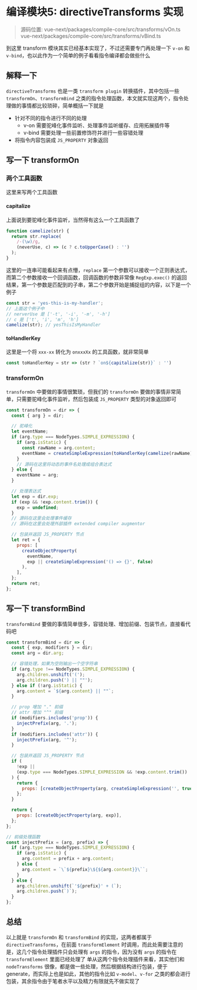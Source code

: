 # 编译模块5: directiveTransforms 实现

> 源码位置:
> vue-next/packages/compile-core/src/transforms/vOn.ts
> vue-next/packages/compile-core/src/transforms/vBind.ts

到这里 transform 模块其实已经基本实现了，不过还需要专门再处理一下 `v-on` 和 `v-bind`，也以此作为一个简单的例子看看指令编译都会做些什么

## 解释一下

`directiveTransforms` 也是一类 `transform plugin` 转换插件，其中包括一些 `transformOn`、`transformBind` 之类的指令处理函数，本文就实现这两个，指令处理做的事情都比较琐碎，简单概括一下就是

+ 针对不同的指令进行不同的处理
  + v-on 需要驼峰化事件监听、处理事件监听缓存、应用拓展插件等
  + v-bind 需要处理一些前置修饰符并进行一些容错处理
+ 将指令内容包装成 `JS_PROPERTY` 对象返回

## 写一下 transformOn

### 两个工具函数

这里来写两个工具函数

#### capitalize

上面说到要驼峰化事件监听，当然得有这么一个工具函数了

```js
function camelize(str) {
  return str.replace(
    /-(\w)/g, 
    (neverUse, c) => (c ? c.toUpperCase() : '')
  );
}
```

这里的一连串可能看起来有点懵，`replace` 第一个参数可以接收一个正则表达式，而第二个参数接收一个回调函数，回调函数的参数非常像 `RegExp.exec()` 的返回结果，第一个参数是匹配到的子串，第二个参数开始是捕捉组的内容，以下是一个例子

```js
const str = 'yes-this-is-my-handler';
// 上面这个例子中
// nerverUse 是 ['-t', '-i', '-m', '-h']
// c 是 ['t', 'i', 'm', 'h']
camelize(str); // yesThisIsMyHandler
```

#### toHandlerKey

这里是一个将 `xxx-xx` 转化为 `onxxxXx` 的工具函数，就非常简单

```js
const toHandlerKey = str => (str ? `on${capitalize(str)}` : '')
```

### transformOn

`transformOn` 中要做的事情很繁琐，但我们的 `transformOn` 要做的事情非常简单，只需要驼峰化事件监听，然后包装成 `JS_PROPERTY` 类型的对象返回即可

```js
const transformOn = dir => {
  const { arg } = dir;

  // 驼峰化
  let eventName;
  if (arg.type === NodeTypes.SIMPLE_EXPRESSION) {
    if (arg.isStatic) {
      const rawName = arg.content;
      eventName = createSimpleExpression(toHandlerKey(camelize(rawName)), true);
    }
    // 源码在这里将动态的事件名处理成组合表达式
  } else {
    eventName = arg;
  }

  // 处理表达式
  let exp = dir.exp;
  if (exp && !exp.content.trim()) {
    exp = undefined;
  }
  // 源码在这里会处理事件缓存
  // 源码在这里会处理外部插件 extended compiler augmentor

  // 包装并返回 JS_PROPERTY 节点
  let ret = {
    props: [
      createObjectProperty(
        eventName,
        exp || createSimpleExpression('() => {}', false)
      ),
    ],
  };
  return ret;
};
```

## 写一下 transformBind

`transformBind` 要做的事情简单很多，容错处理、增加前缀、包装节点，直接看代码吧

```js
const transformBind = dir => {
  const { exp, modifiers } = dir;
  const arg = dir.arg;

  // 容错处理，如果为空则输出一个空字符串
  if (arg.type !== NodeTypes.SIMPLE_EXPRESSION) {
    arg.children.unshift('(');
    arg.children.push(') || ""');
  } else if (!arg.isStatic) {
    arg.content = `${arg.content} || ""`;
  }

  // prop 增加 "." 前缀
  // attr 增加 "^" 前缀
  if (modifiers.includes('prop')) {
    injectPrefix(arg, '.');
  }
  if (modifiers.includes('attr')) {
    injectPrefix(arg, '^');
  }

  // 包装并返回 JS_PROPERTY 节点
  if (
    !exp ||
    (exp.type === NodeTypes.SIMPLE_EXPRESSION && !exp.content.trim())
  ) {
    return {
      props: [createObjectProperty(arg, createSimpleExpression('', true))],
    };
  }

  return {
    props: [createObjectProperty(arg, exp)],
  };
};

// 前缀处理函数
const injectPrefix = (arg, prefix) => {
  if (arg.type === NodeTypes.SIMPLE_EXPRESSION) {
    if (arg.isStatic) {
      arg.content = prefix + arg.content;
    } else {
      arg.content = `\`${prefix}\${${arg.content}}\``;
    }
  } else {
    arg.children.unshift(`'${prefix}' + (`);
    arg.children.push(`)`);
  }
};
```

## 总结

以上就是 `transformOn` 和 `transformBind` 的实现，这两者都属于 `directiveTransforms`，在前面 `transformElement` 时调用，而此处需要注意的是，这几个指令处理插件只会处理有 `args` 的指令，因为没有 `args` 的指令在 `transformElement` 里面已经处理了
单从这两个指令处理插件来看，其实他们和 `nodeTransforms` 很像，都是做一些处理，然后根据结构进行包装，便于 generate，而实际上也是如此，其他的指令比如 `v-model`、`v-for` 之类的都会进行包装，其余指令由于笔者水平以及精力有限就先不做实现了